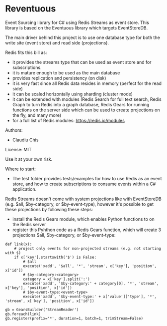 # Reventuous

Event Sourcing library for C# using Redis Streams as event store.
This library is based on the Eventuous library which targets EventStoreDB.

The main driver behind this project is to use one database type for both the write site (event store) and read side (projections).

Redis fits this bill as:
- it provides the streams type that can be used as event store and for subscriptions. 
- it is mature enough to be used as the main database
- provides replication and persistency (on disk)
- it is very fast since all Redis data resides in memory (perfect for the read side)
- it can be scaled horizontally using sharding (cluster mode)
- it can be extended with modules (Redis Search for full text search, Redis Graph to turn Redis into a graph database, Redis Gears for running functions on the server side which can be used to create projections on the fly, and many more)
- for a full list of Redis modules: https://redis.io/modules

Authors:
- Claudiu Chis

License: MIT

Use it at your own risk.

Where to start:
- The test folder provides tests/examples for how to use Redis as an event store, and how to create subscriptions to consume events within a C# application.

Redis Streams doesn't come with system projections like with EventStoreDB (e.g. $all, $by-category, or $by-event-type), however it's possible to get these projections by following these steps:
- install the Redis Gears module, which enables Python functions to on the Redis server 
- register this Pyhthon code as a Redis Gears function, which will create 3 projections $all, $by-category, or $by-event-type:

```
def link(x):
    # project only events for non-projected streams (e.g. not starting with $)
    if x['key'].startswith('$') is False:
        # $all
        execute('xadd', '$all', '*', 'stream', x['key'], 'position', x['id'])
        # $by-category:<category>
        category = x['key'].split(':')
        execute('xadd', '$by-category:' + category[0], '*', 'stream', x['key'], 'position', x['id'])
        # $by-event-type:<event-type>
        execute('xadd', '$by-event-type:' + x['value']['type'], '*', 'stream', x['key'], 'position', x['id'])

gb = GearsBuilder('StreamReader')
gb.foreach(link)
gb.register(prefix='*', duration=1, batch=1, trimStream=False)

```